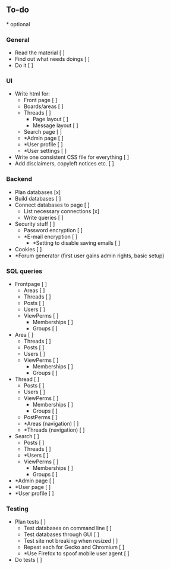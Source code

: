 ## To-do
\* optional

### General  
- Read the material [ ]  
- Find out what needs doings [ ]  
- Do it [ ]  

### UI
- Write html for:    
    - Front page [ ]  
    - Boards/areas [ ]  
    - Threads [ ]  
        - Page layout [ ]  
        - Message layout [ ]  
    - Search page [ ]  
    - *Admin page [ ]  
    - *User profile [ ]  
    - *User settings [ ]  
- Write one consistent CSS file for everything [ ]  
- Add disclaimers, copyleft notices etc. [ ]  

### Backend
- Plan databases [x]   
- Build databases [ ]  
- Connect databases to page [ ]  
    - List necessary connections [x]  
    - Write queries [ ]  
- Security stuff [ ]  
    - Password encryption [ ]
    - *E-mail encryption [ ]
        - *Setting to disable saving emails [ ]  
- Cookies [ ] 
- *Forum generator (first user gains admin rights, basic setup)

### SQL queries
- Frontpage [ ]  
    - Areas [ ]  
    - Threads [ ]  
    - Posts [ ]  
    - Users [ ]  
    - ViewPerms [ ]  
        - Memberships [ ]  
        - Groups [ ]  
- Area [ ]  
    - Threads [ ]    
    - Posts [ ]  
    - Users [ ]
    - ViewPerms [ ]  
        - Memberships [ ]  
        - Groups [ ]  
- Thread [ ]  
    - Posts [ ]  
    - Users [ ]  
    - ViewPerms [ ]  
        - Memberships [ ]  
        - Groups [ ]  
    - PostPerms [ ]  
    - *Areas (navigation) [ ]
    - *Threads (navigation) [ ]
- Search [ ]  
    - Posts [ ]  
    - Threads [ ]  
    - *Users [ ]  
    - ViewPerms [ ]  
        - Memberships [ ]  
        - Groups [ ]  
- *Admin page [ ]
- *User page [ ]
- *User profile [ ]

### Testing
- Plan tests [ ]  
    - Test databases on command line [ ]
    - Test databases through GUI [ ]
    - Test site not breaking when resized [ ]
    - Repeat each for Gecko and Chromium [ ]
    - *Use Firefox to spoof mobile user agent [ ]
- Do tests [ ]  